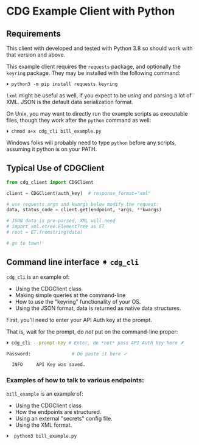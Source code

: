 # CDG Example Client with Python

## Requirements

This client with developed and tested with Python 3.8 so should work with that version
and above.

This example client requires the `requests` package, and optionally the `keyring`
package.
They may be installed with the following command:

```shell
⏵ python3 -m pip install requests keyring

```

`lxml` might be useful as well, if you expect to be using and parsing a lot of XML.
JSON is the default data serialization format.

On Unix, you may want to directly run the example scripts as executable files,
though they work after the `python` command as well:

```
⏵ chmod a+x cdg_cli bill_example.py
```

Windows folks will probably need to type `python` before any scripts,
assuming it python is on your PATH.


## Typical Use of CDGClient

```python
from cdg_client import CDGClient

client = CDGClient(auth_key)  # response_format="xml"

# use requests args and kwargs below modify the request:
data, status_code = client.get(endpoint, *args, **kwargs)

# JSON data is pre-parsed, XML will need
# import xml.etree.ElementTree as ET
# root = ET.fromstring(data)

# go to town!
```

## Command line interface ➧ `cdg_cli`

`cdg_cli` is an example of:

- Using the CDGClient class
- Making simple queries at the command-line
- How to use the "keyring" functionality of your OS.
- Using the JSON format, data is returned as native data structures.

First, you'll need to enter your API Auth key at the prompt.

That is, wait for the prompt, do *not* put on the command-line proper:

```sh
⏵ cdg_cli --prompt-key # Enter, do *not* pass API Auth key here ✗

Password:               # Do paste it here ✓

  INFO     API Key was saved.

```

### Examples of how to talk to various endpoints:

`bill_example` is an example of:

- Using the CDGClient class
- How the endpoints are structured.
- Using an external "secrets" config file.
- Using the XML format.


```
⏵  python3 bill_example.py
```
